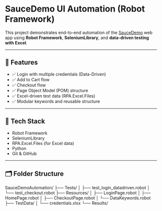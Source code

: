 # SauceDemo UI Automation (Robot Framework)

This project demonstrates end-to-end automation of the [SauceDemo](https://www.saucedemo.com/) web app using **Robot Framework**, **SeleniumLibrary**, and **data-driven testing with Excel**.

---

## 🚀 Features

- ✅ Login with multiple credentials (Data-Driven)
- ✅ Add to Cart flow
- ✅ Checkout flow
- ✅ Page Object Model (POM) structure
- ✅ Excel-driven test data (RPA.Excel.Files)
- ✅ Modular keywords and reusable structure

---

## 🧱 Tech Stack

- Robot Framework
- SeleniumLibrary
- RPA.Excel.Files (for Excel data)
- Python
- Git & GitHub

---

## 🗂️ Folder Structure

SauceDemoAutomation/ ├── Tests/ │ ├── test_login_datadriven.robot │ └── test_checkout.robot ├── Resources/ │ ├── LoginPage.robot │ ├── HomePage.robot │ ├── CheckoutPage.robot │ └── DataKeywords.robot ├── TestData/ │ └── credentials.xlsx └── Results/



